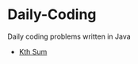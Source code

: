 # Daily-Coding
Daily coding problems written in Java
 - [Kth Sum](https://github.com/akirobot/Daily-Coding/blob/main/code/complete/p001kthsum.java)
